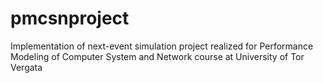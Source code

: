 # pmcsnproject

Implementation of next-event simulation project realized for Performance Modeling of Computer System and Network course at University of Tor Vergata
